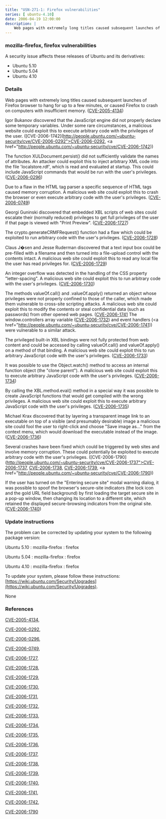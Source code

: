 ```yaml
---
title: "USN-271-1: Firefox vulnerabilities"
series: [ ubuntu-4.10]
date: 2006-04-19 12:00:00
description: |
    Web pages with extremely long titles caused subsequent launches of Firefox browser to hang for up to a few minutes, or caused Firefox to crash on computers with	insufficient memory. ([CVE-2005-4134](http://people.ubuntu.com/~ubuntu-security/cve/CVE-2005-4134))
--- 
```

 
### mozilla-firefox, firefox vulnerabilities

A security issue affects these releases of Ubuntu and its derivatives:

* Ubuntu 5.10
* Ubuntu 5.04
* Ubuntu 4.10

### Details

Web pages with extremely long titles caused subsequent launches of Firefox browser to hang for up to a few minutes, or caused Firefox to crash on computers with insufficient memory. ([CVE-2005-4134](http://people.ubuntu.com/~ubuntu-security/cve/CVE-2005-4134))

Igor Bukanov discovered that the JavaScript engine did not properly declare some temporary variables. Under some rare circumstances, a malicious website could exploit this to execute arbitrary code with the privileges of the user. ([CVE-2006-1742](http://people.ubuntu.com/~ubuntu-security/cve/CVE-2006-0292">CVE-2006-0292</a>, <a href="http://people.ubuntu.com/~ubuntu-security/cve/CVE-2006-1742))

The function XULDocument.persist() did not sufficiently validate the names of attributes. An attacker could exploit this to inject arbitrary XML code into the file &#39;localstore.rdf&#39;, which is read and evaluated at startup. This could include JavaScript commands that would be run with the user&#39;s privileges. ([CVE-2006-0296](http://people.ubuntu.com/~ubuntu-security/cve/CVE-2006-0296))

Due to a flaw in the HTML tag parser a specific sequence of HTML tags caused memory corruption. A malicious web site could exploit this to crash the browser or even execute arbitrary code with the user&#39;s privileges. ([CVE-2006-0749](http://people.ubuntu.com/~ubuntu-security/cve/CVE-2006-0749))

Georgi Guninski discovered that embedded XBL scripts of web sites could escalate their (normally reduced) privileges to get full privileges of the user if that page is viewed with &quot;Print Preview&quot;. ([CVE-2006-1727](http://people.ubuntu.com/~ubuntu-security/cve/CVE-2006-1727))

The crypto.generateCRMFRequest() function had a flaw which could be exploited to run arbitrary code with the user&#39;s privileges. ([CVE-2006-1728](http://people.ubuntu.com/~ubuntu-security/cve/CVE-2006-1728))

Claus J�sen and Jesse Ruderman discovered that a text input box could be pre-filled with a filename and then turned into a file-upload control with the contents intact. A malicious web site could exploit this to read any local file the user has read privileges for. ([CVE-2006-1729](http://people.ubuntu.com/~ubuntu-security/cve/CVE-2006-1729))

An integer overflow was detected in the handling of the CSS property &quot;letter-spacing&quot;. A malicious web site could exploit this to run arbitrary code with the user&#39;s privileges. ([CVE-2006-1730](http://people.ubuntu.com/~ubuntu-security/cve/CVE-2006-1730))

The methods valueOf.call() and .valueOf.apply() returned an object whose privileges were not properly confined to those of the caller, which made them vulnerable to cross-site scripting attacks. A malicious web site could exploit this to modify the contents or steal confidential data (such as passwords) from other opened web pages. ([CVE-2006-1741](http://people.ubuntu.com/~ubuntu-security/cve/CVE-2006-1731">CVE-2006-1731</a>) The window.controllers array variable (<a href="http://people.ubuntu.com/~ubuntu-security/cve/CVE-2006-1732">CVE-2006-1732</a>) and event handlers (<a href="http://people.ubuntu.com/~ubuntu-security/cve/CVE-2006-1741)) were vulnerable to a similar attack. 

The privileged built-in XBL bindings were not fully protected from web content and could be accessed by calling valueOf.call() and valueOf.apply() on a method of that binding. A malicious web site could exploit this to run arbitrary JavaScript code with the user&#39;s privileges. ([CVE-2006-1733](http://people.ubuntu.com/~ubuntu-security/cve/CVE-2006-1733))

It was possible to use the Object.watch() method to access an internal function object (the &quot;clone parent&quot;). A malicious web site could exploit this to execute arbitrary JavaScript code with the user&#39;s privileges. ([CVE-2006-1734](http://people.ubuntu.com/~ubuntu-security/cve/CVE-2006-1734))

By calling the XBL.method.eval() method in a special way it was possible to create JavaScript functions that would get compiled with the wrong privileges. A malicious web site could exploit this to execute arbitrary JavaScript code with the user&#39;s privileges. ([CVE-2006-1735](http://people.ubuntu.com/~ubuntu-security/cve/CVE-2006-1735))

Michael Krax discovered that by layering a transparent image link to an executable on top of a visible (and presumably desirable) image a malicious site could fool the user to right-click and choose &quot;Save image as...&quot; from the context menu, which would download the executable instead of the image. ([CVE-2006-1736](http://people.ubuntu.com/~ubuntu-security/cve/CVE-2006-1736))

Several crashes have been fixed which could be triggered by web sites and involve memory corruption. These could potentially be exploited to execute arbitrary code with the user&#39;s privileges. ([CVE-2006-1790](http://people.ubuntu.com/~ubuntu-security/cve/CVE-2006-1737">CVE-2006-1737</a>, <a href="http://people.ubuntu.com/~ubuntu-security/cve/CVE-2006-1738">CVE-2006-1738</a>, <a href="http://people.ubuntu.com/~ubuntu-security/cve/CVE-2006-1739">CVE-2006-1739</a>, <a href="http://people.ubuntu.com/~ubuntu-security/cve/CVE-2006-1790))

If the user has turned on the &quot;Entering secure site&quot; modal warning dialog, it was possible to spoof the browser&#39;s secure-site indicators (the lock icon and the gold URL field background) by first loading the target secure site in a pop-up window, then changing its location to a different site, which retained the displayed secure-browsing indicators from the original site. ([CVE-2006-1740](http://people.ubuntu.com/~ubuntu-security/cve/CVE-2006-1740))

### Update instructions

The problem can be corrected by updating your system to the following package version:

Ubuntu 5.10
 : mozilla-firefox 
 : firefox 

Ubuntu 5.04
 : mozilla-firefox 
 : firefox 

Ubuntu 4.10
 : mozilla-firefox 
 : firefox 

To update your system, please follow these instructions: [https://wiki.ubuntu.com/Security/Upgrades](https://wiki.ubuntu.com/Security/Upgrades).

None

### References

 [CVE-2005-4134](http://people.ubuntu.com/~ubuntu-security/cve/CVE-2005-4134), 

 [CVE-2006-0292](http://people.ubuntu.com/~ubuntu-security/cve/CVE-2006-0292), 

 [CVE-2006-0296](http://people.ubuntu.com/~ubuntu-security/cve/CVE-2006-0296), 

 [CVE-2006-0749](http://people.ubuntu.com/~ubuntu-security/cve/CVE-2006-0749), 

 [CVE-2006-1727](http://people.ubuntu.com/~ubuntu-security/cve/CVE-2006-1727), 

 [CVE-2006-1728](http://people.ubuntu.com/~ubuntu-security/cve/CVE-2006-1728), 

 [CVE-2006-1729](http://people.ubuntu.com/~ubuntu-security/cve/CVE-2006-1729), 

 [CVE-2006-1730](http://people.ubuntu.com/~ubuntu-security/cve/CVE-2006-1730), 

 [CVE-2006-1731](http://people.ubuntu.com/~ubuntu-security/cve/CVE-2006-1731), 

 [CVE-2006-1732](http://people.ubuntu.com/~ubuntu-security/cve/CVE-2006-1732), 

 [CVE-2006-1733](http://people.ubuntu.com/~ubuntu-security/cve/CVE-2006-1733), 

 [CVE-2006-1734](http://people.ubuntu.com/~ubuntu-security/cve/CVE-2006-1734), 

 [CVE-2006-1735](http://people.ubuntu.com/~ubuntu-security/cve/CVE-2006-1735), 

 [CVE-2006-1736](http://people.ubuntu.com/~ubuntu-security/cve/CVE-2006-1736), 

 [CVE-2006-1737](http://people.ubuntu.com/~ubuntu-security/cve/CVE-2006-1737), 

 [CVE-2006-1738](http://people.ubuntu.com/~ubuntu-security/cve/CVE-2006-1738), 

 [CVE-2006-1739](http://people.ubuntu.com/~ubuntu-security/cve/CVE-2006-1739), 

 [CVE-2006-1740](http://people.ubuntu.com/~ubuntu-security/cve/CVE-2006-1740), 

 [CVE-2006-1741](http://people.ubuntu.com/~ubuntu-security/cve/CVE-2006-1741), 

 [CVE-2006-1742](http://people.ubuntu.com/~ubuntu-security/cve/CVE-2006-1742), 

 [CVE-2006-1790](http://people.ubuntu.com/~ubuntu-security/cve/CVE-2006-1790)
 
